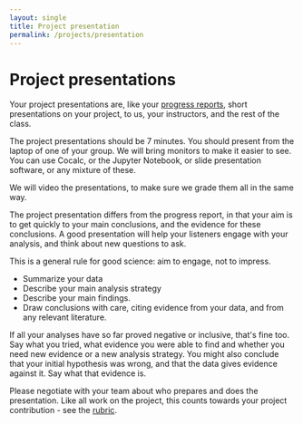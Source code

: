 ```yaml
---
layout: single
title: Project presentation
permalink: /projects/presentation
---
```


# Project presentations

Your project presentations are, like your [progress reports](progress), short presentations on your project, to us, your instructors, and the rest of the class.

The project presentations should be 7 minutes.  You should present from the
laptop of one of your group.  We will bring monitors to make it easier to see.
You can use Cocalc, or the Jupyter Notebook, or slide presentation software,
or any mixture of these.

We will video the presentations, to make sure we grade them all in the same way.

The project presentation differs from the progress report, in that your
aim is to get quickly to your main conclusions, and the evidence for these conclusions.  A good presentation will help your listeners engage with your analysis, and think about new questions to ask.

This is a general rule for good science: aim to engage, not to impress.

* Summarize your data
* Describe your main analysis strategy
* Describe your main findings.
* Draw conclusions with care, citing evidence from your data, and from any
  relevant literature.

If all your analyses have so far proved negative or inclusive, that's fine too.  Say what you tried, what evidence you were able to find and whether you need new evidence or a new analysis strategy.  You might also conclude that your initial hypothesis was wrong, and that the data gives evidence against it. Say what that evidence is.

Please negotiate with your team about who prepares and does the
presentation.  Like all work on the project, this counts towards your project
contribution \- see the [rubric](rubric).
